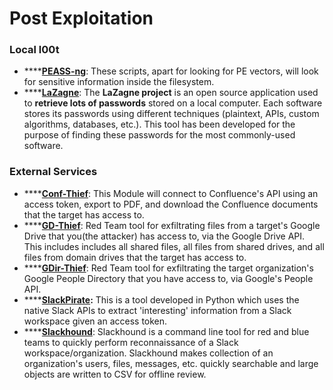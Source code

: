 # Post Exploitation

### **Local l00t**

* \*\*\*\*[**PEASS-ng**](https://github.com/carlospolop/PEASS-ng): These scripts, apart for looking for PE vectors, will look for sensitive information inside the filesystem.
* \*\*\*\*[**LaZagne**](https://github.com/AlessandroZ/LaZagne): The **LaZagne project** is an open source application used to **retrieve lots of passwords** stored on a local computer. Each software stores its passwords using different techniques \(plaintext, APIs, custom algorithms, databases, etc.\). This tool has been developed for the purpose of finding these passwords for the most commonly-used software.

### **External Services**

* \*\*\*\*[**Conf-Thief**](https://github.com/antman1p/Conf-Thief): This Module will connect to Confluence's API using an access token, export to PDF, and download the Confluence documents that the target has access to.
* \*\*\*\*[**GD-Thief**](https://github.com/antman1p/GD-Thief): Red Team tool for exfiltrating files from a target's Google Drive that you\(the attacker\) has access to, via the Google Drive API. This includes includes all shared files, all files from shared drives, and all files from domain drives that the target has access to.
* \*\*\*\*[**GDir-Thief**](https://github.com/antman1p/GDir-Thief): Red Team tool for exfiltrating the target organization's Google People Directory that you have access to, via Google's People API.
* \*\*\*\*[**SlackPirate**](https://github.com/emtunc/SlackPirate)**:** This is a tool developed in Python which uses the native Slack APIs to extract 'interesting' information from a Slack workspace given an access token.
* \*\*\*\*[**Slackhound**](https://github.com/BojackThePillager/Slackhound): Slackhound is a command line tool for red and blue teams to quickly perform reconnaissance of a Slack workspace/organization. Slackhound makes collection of an organization's users, files, messages, etc. quickly searchable and large objects are written to CSV for offline review.



